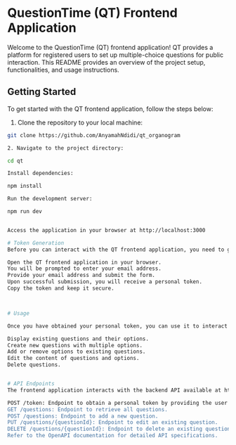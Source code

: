 # QuestionTime (QT) Frontend Application

Welcome to the QuestionTime (QT) frontend application! QT provides a platform for registered users to set up multiple-choice questions for public interaction. This README provides an overview of the project setup, functionalities, and usage instructions.

## Getting Started

To get started with the QT frontend application, follow the steps below:

1. Clone the repository to your local machine:

```bash
git clone https://github.com/AnyamahNdidi/qt_organogram

2. Navigate to the project directory:

cd qt

Install dependencies:

npm install

Run the development server:

npm run dev


Access the application in your browser at http://localhost:3000

# Token Generation
Before you can interact with the QT frontend application, you need to generate a personal token by providing your email address. Follow the steps below to obtain your token:

Open the QT frontend application in your browser.
You will be prompted to enter your email address.
Provide your email address and submit the form.
Upon successful submission, you will receive a personal token.
Copy the token and keep it secure.



# Usage

Once you have obtained your personal token, you can use it to interact with the QT frontend application. The application allows you to perform the following actions:

Display existing questions and their options.
Create new questions with multiple options.
Add or remove options to existing questions.
Edit the content of questions and options.
Delete questions.


# API Endpoints
The frontend application interacts with the backend API available at https://qt.organogram.app/. Below are the key API endpoints used in the application:

POST /token: Endpoint to obtain a personal token by providing the user's email address.
GET /questions: Endpoint to retrieve all questions.
POST /questions: Endpoint to add a new question.
PUT /questions/{questionId}: Endpoint to edit an existing question.
DELETE /questions/{questionId}: Endpoint to delete an existing question.
Refer to the OpenAPI documentation for detailed API specifications.